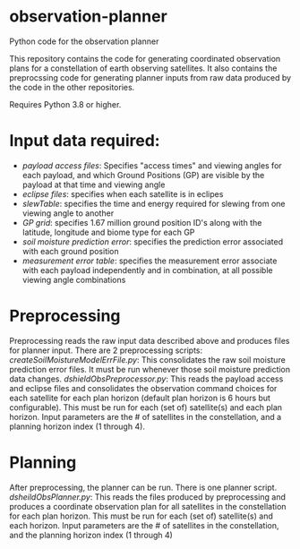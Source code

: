 # observation-planner
Python code for the observation planner

This repository contains the code for generating coordinated observation plans for a constellation of earth observing satellites. It also contains the preprocssing code for generating planner inputs from raw data produced by the code in the other repositories.

Requires Python 3.8 or higher.

# Input data required:
* _payload access files_: Specifies "access times" and viewing angles for each payload, and which Ground Positions (GP) are visible by the payload at that time and viewing angle
* _eclipse files_: specifies when each satellite is in eclipes
* _slewTable_: specifies the time and energy required for slewing from one viewing angle to another
* _GP grid_: specifies 1.67 million ground position ID's along with the latitude, longitude and biome type for each GP
* _soil moisture prediction error_: specifies the prediction error associated with each ground position
* _measurement error table_: specifies the measurement error associate with each payload independently and in combination, at all possible viewing angle combinations

# Preprocessing
Preprocessing reads the raw input data described above and produces files for planner input. 
There are 2 preprocessing scripts:
_createSoilMoistureModelErrFile.py_: This consolidates the raw soil moisture prediction error files. It must be run whenever those soil moisture prediction data changes.
_dshieldObsPreprocessor.py_: This reads the payload access and eclipse files and consolidates the observation command choices for each satellite for each plan horizon (default plan horizon is 6 hours but configurable). This must be run for each (set of) satellite(s) and each plan horizon. Input parameters are the # of satellites in the constellation, and a planning horizon index (1 through 4). 

# Planning
After preprocessing, the planner can be run. There is one planner script.
_dsheildObsPlanner.py_: This reads the files produced by preprocessing and produces a coordinate observation plan for all satellites in the constellation for each plan horizon. This must be run for each (set of) satellite(s) and each horizon. Input parameters are the # of satellites in the constellation, and the planning horizon index (1 through 4)
